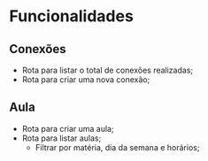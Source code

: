 # Funcionalidades

## Conexões

- Rota para listar o total de conexões realizadas;
- Rota para criar uma nova conexão;

## Aula

- Rota para criar uma aula;
- Rota para listar aulas;
  - Filtrar por matéria, dia da semana e horários;

